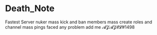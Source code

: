 # Death_Note
Fastest Server nuker
mass kick and ban members
mass create roles and channel
mass pings
faced any problem add me 𝓐𝓩𝓐𝓩𝓔𝓛#1498
